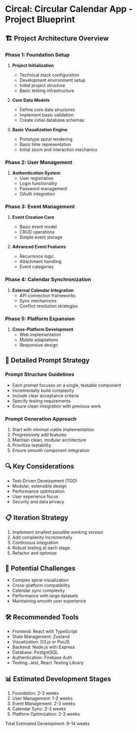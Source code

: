 # Circal: Circular Calendar App - Project Blueprint

## 🏗️ Project Architecture Overview

### Phase 1: Foundation Setup
1. **Project Initialization**
   - Technical stack configuration
   - Development environment setup
   - Initial project structure
   - Basic testing infrastructure

2. **Core Data Models**
   - Define core data structures
   - Implement basic validation
   - Create initial database schemas

3. **Basic Visualization Engine**
   - Prototype spiral rendering
   - Basic time representation
   - Initial zoom and interaction mechanics

### Phase 2: User Management
1. **Authentication System**
   - User registration
   - Login functionality
   - Password management
   - OAuth integration

### Phase 3: Event Management
1. **Event Creation Core**
   - Basic event model
   - CRUD operations
   - Simple event storage
   
2. **Advanced Event Features**
   - Recurrence logic
   - Attachment handling
   - Event categories

### Phase 4: Calendar Synchronization
1. **External Calendar Integration**
   - API connection frameworks
   - Sync mechanisms
   - Conflict resolution strategies

### Phase 5: Platform Expansion
1. **Cross-Platform Development**
   - Web implementation
   - Mobile adaptations
   - Responsive design

## 🧩 Detailed Prompt Strategy

### Prompt Structure Guidelines
- Each prompt focuses on a single, testable component
- Incrementally build complexity
- Include clear acceptance criteria
- Specify testing requirements
- Ensure clean integration with previous work

### Prompt Generation Approach
1. Start with minimal viable implementation
2. Progressively add features
3. Maintain clean, modular architecture
4. Prioritize testability
5. Ensure smooth component integration

## 🔍 Key Considerations
- Test-Driven Development (TDD)
- Modular, extensible design
- Performance optimization
- User experience focus
- Security and data privacy

## 📋 Iteration Strategy
1. Implement smallest possible working version
2. Add complexity incrementally
3. Continuous integration
4. Robust testing at each stage
5. Refactor and optimize

## 🚧 Potential Challenges
- Complex spiral visualization
- Cross-platform compatibility
- Calendar sync complexity
- Performance with large datasets
- Maintaining smooth user experience

## 🛠️ Recommended Tools
- Frontend: React with TypeScript
- State Management: Zustand
- Visualization: D3.js or PixiJS
- Backend: Node.js with Express
- Database: PostgreSQL
- Authentication: Firebase Auth
- Testing: Jest, React Testing Library

## 📊 Estimated Development Stages
1. Foundation: 2-3 weeks
2. User Management: 1-2 weeks
3. Event Management: 2-3 weeks
4. Calendar Sync: 2-3 weeks
5. Platform Optimization: 2-3 weeks

Total Estimated Development: 9-14 weeks

